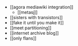 - [[agora mediawiki integration]]
	- [[metasj]]
- [[sisters with transistors]]
- [[fake it until you make it]]
- [[meet partitioning]]
- [[internet archive blog]]
- [[only flans]]
